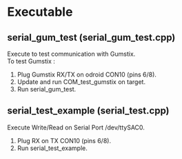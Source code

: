 # Executable

## serial_gum_test (serial_gum_test.cpp)
Execute to test communication with Gumstix.<br />
To test Gumstix :
1) Plug Gumstix RX/TX on odroid CON10 (pins 6/8).
2) Update and run COM_test_gumstix on target.
3) Run serial_gum_test.

## serial_test_example (serial_test.cpp)
Execute Write/Read on Serial Port /dev/ttySAC0.
1) Plug RX on TX CON10 (pins 6/8).
2) Run serial_test_example.